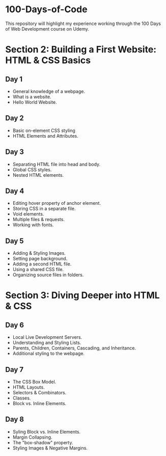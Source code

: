 # 100-Days-of-Code

This repository will highlight my experience working through the 100 Days of Web Development course on Udemy.

# Section 2: Building a First Website: HTML & CSS Basics

## Day 1

- General knowledge of a webpage.
- What is a website.
- Hello World Website.

## Day 2

- Basic on-element CSS styling
- HTML Elements and Attributes.

## Day 3

- Separating HTML file into head and body.
- Global CSS styles.
- Nested HTML elements.

## Day 4

- Editing hover property of anchor element.
- Storing CSS in a separate file.
- Void elements.
- Multiple files & requests.
- Working with fonts.

## Day 5

- Adding & Styling Images.
- Setting page background.
- Adding a second HTML file.
- Using a shared CSS file.
- Organizing source files in folders.

# Section 3: Diving Deeper into HTML & CSS

## Day 6

- Local Live Development Servers.
- Understanding and Styling Lists.
- Parents, Children, Containers, Cascading, and Inheritance.
- Additional styling to the webpage.

## Day 7

- The CSS Box Model.
- HTML Layouts.
- Selectors & Combinators.
- Classes.
- Block vs. Inline Elements.

## Day 8

- Syling Block vs. Inline Elements.
- Margin Collapsing.
- The "box-shadow" property.
- Styling Images & Negative Margins.
